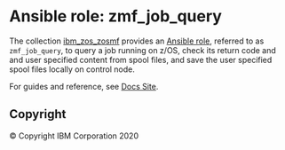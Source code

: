 # Ansible role: zmf_job_query
The collection [ibm_zos_zosmf](../../README.md) provides an [Ansible role](https://docs.ansible.com/ansible/latest/user_guide/playbooks_reuse_roles.html), referred to as `zmf_job_query`, to query a job running on z/OS, check its return code and and user specified content from spool files, and save the user specified spool files locally on control node.

For guides and reference, see [Docs Site](https://ibm.github.io/ibm_zos_zosmf/roles/README_zmf_job_query.html).

## Copyright
© Copyright IBM Corporation 2020